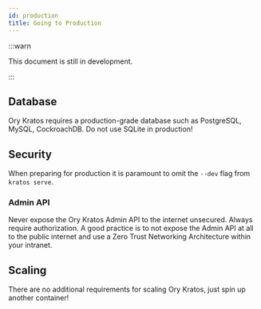 ```yaml
---
id: production
title: Going to Production
---
```


:::warn

This document is still in development.

:::

## Database

Ory Kratos requires a production-grade database such as PostgreSQL, MySQL,
CockroachDB. Do not use SQLite in production!

## Security

When preparing for production it is paramount to omit the `--dev` flag from
`kratos serve`.

### Admin API

Never expose the Ory Kratos Admin API to the internet unsecured. Always require
authorization. A good practice is to not expose the Admin API at all to the
public internet and use a Zero Trust Networking Architecture within your
intranet.

## Scaling

There are no additional requirements for scaling Ory Kratos, just spin up
another container!
